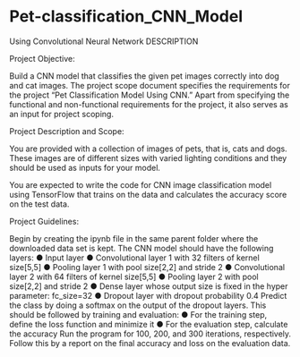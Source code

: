 # Pet-classification_CNN_Model
Using Convolutional Neural Network 
DESCRIPTION

Project Objective:


Build a CNN model that classifies the given pet images correctly into dog and cat images. 
The project scope document specifies the requirements for the project “Pet Classification Model Using CNN.” Apart from specifying the functional and non-functional requirements for the project, it also serves as an input for project scoping. 


Project Description and Scope: 


You are provided with a collection of images of pets, that is, cats and dogs. These images are of different sizes with varied lighting conditions and they should be used as inputs for your model.

You are expected to write the code for CNN image classification model using TensorFlow that trains on the data and calculates the accuracy score on the test data. 


Project Guidelines:


Begin by creating the ipynb file in the same parent folder where the downloaded data set is kept. The CNN model should have the following layers: 
● Input layer 
● Convolutional layer 1 with 32 filters of kernel size[5,5] 
● Pooling layer 1 with pool size[2,2] and stride 2 
● Convolutional layer 2 with 64 filters of kernel size[5,5] 
● Pooling layer 2 with pool size[2,2] and stride 2 
● Dense layer whose output size is fixed in the hyper parameter: fc_size=32 
● Dropout layer with dropout probability 0.4 
Predict the class by doing a softmax on the output of the dropout layers. 
This should be followed by training and evaluation: 
● For the training step, define the loss function and minimize it 
● For the evaluation step, calculate the accuracy 
Run the program for 100, 200, and 300 iterations, respectively. Follow this by a report on the final accuracy and loss on the evaluation data. 
